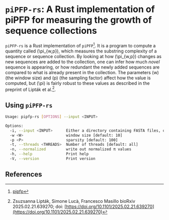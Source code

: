 # `piPFP-rs`: A Rust implementation of piPFP for measuring the growth of sequence collections

`piPFP-rs` is a Rust implementation of `piPFP`[^pipfp]. It is a program to compute a quantity called \(\pi_{w,p}\), which measures the substring complexity of a sequence or 
sequence collection. By looking at how \(\pi_{w,p}\) changes as new sequences are added to the collection, one can infer how much _novel_ sequence is appearing, or how redundant
the newly added sequences are compared to what is already present in the collection.  The parameters \(w\) (the window size) and \(p\) (the sampling factor) affect how  the 
value is computed, but \(\pi\) is fairly robust to these values as described in the preprint of Lipták et al.[^preprint].

## Using `piPFP-rs`

```sh
Usage: pipfp-rs [OPTIONS] --input <INPUT>

Options:
  -i, --input <INPUT>      Either a directory containing FASTA files, or a file with a list of (FASTA) file paths
  -w <W>                   window size [default: 10]
  -p <P>                   sparsity [default: 100]
  -t, --threads <THREADS>  Number of threads [default: all]
  -n, --normalized         write out normalized π values
  -h, --help               Print help
  -V, --version            Print version
```

## References

[^preprint]: Zsuzsanna Lipták, Simone Lucà, Francesco Masillo bioRxiv 2025.02.21.639270; doi: [https://doi.org/10.1101/2025.02.21.639270](https://doi.org/10.1101/2025.02.21.639270)

[^pipfp]: [pipfp](https://github.com/simolucaa/piPFP)
